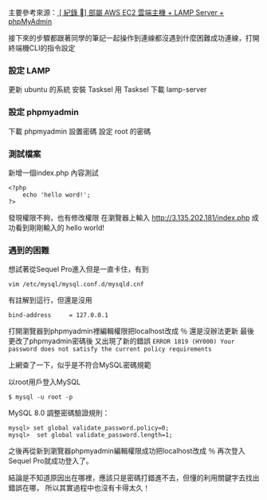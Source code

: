 主要參考來源：[
[ 紀錄 ] 部屬 AWS EC2 雲端主機 + LAMP Server + phpMyAdmin](https://mtr04-note.coderbridge.io/2020/09/15/-%E7%B4%80%E9%8C%84-%08-%E9%83%A8%E5%B1%AC-aws-ec2-%E9%9B%B2%E7%AB%AF%E4%B8%BB%E6%A9%9F-/)

接下來的步驟都跟著同學的筆記一起操作到連線都沒遇到什麼困難成功連線，打開終端機CLI的指令設定

### 設定 LAMP
更新 ubuntu 的系統
安裝 Tasksel
用 Tasksel 下載 lamp-server
### 設定 phpmyadmin
下載 phpmyadmin
設置密碼
設定 root 的密碼
### 測試檔案
新增一個index.php
內容測試
```
<?php
    echo 'hello word!';
?>
```
發現權限不夠，也有修改權限
在瀏覽器上輸入
http://3.135.202.181/index.php
成功看到剛剛輸入的 hello world!

### 遇到的困難

想試著從Sequel Pro進入但是一直卡住，有到

`vim /etc/mysql/mysql.conf.d/mysqld.cnf`

有註解到這行，但還是沒用
```
bind-address     = 127.0.0.1
```

打開瀏覽器到phpmyadmin裡編輯權限把localhost改成 ％
還是沒辦法更新
最後更改了phpmyadmin密碼後
又出現了新的錯誤
`ERROR 1819 (HY000) Your password does not satisfy the current policy requirements`

上網查了一下，似乎是不符合MySQL密碼規範

以root用戶登入MySQL

`$ mysql -u root -p`

MySQL 8.0 調整密碼驗證規則：
```
mysql> set global validate_password.policy=0;
mysql>  set global validate_password.length=1;
```

之後再從新到瀏覽器phpmyadmin編輯權限成功把localhost改成 ％
再次登入Sequel Pro就成功登入了。

結論是不知道原因出在哪裡，應該只是密碼打錯進不去，但懂的利用關鍵字去找出錯誤在哪， 所以其實過程中也沒有卡得太久！